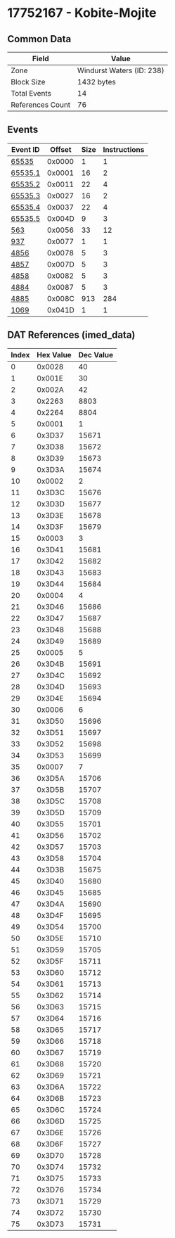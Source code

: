# 17752167 - Kobite-Mojite

## Common Data

| Field            | Value                     |
|------------------|---------------------------|
| Zone             | Windurst Waters (ID: 238) |
| Block Size       | 1432 bytes                |
| Total Events     | 14                        |
| References Count | 76                        |

## Events

| Event ID                | Offset   |   Size |   Instructions |
|-------------------------|----------|--------|----------------|
| [65535](./65535.md)     | 0x0000   |      1 |              1 |
| [65535.1](./65535.1.md) | 0x0001   |     16 |              2 |
| [65535.2](./65535.2.md) | 0x0011   |     22 |              4 |
| [65535.3](./65535.3.md) | 0x0027   |     16 |              2 |
| [65535.4](./65535.4.md) | 0x0037   |     22 |              4 |
| [65535.5](./65535.5.md) | 0x004D   |      9 |              3 |
| [563](./563.md)         | 0x0056   |     33 |             12 |
| [937](./937.md)         | 0x0077   |      1 |              1 |
| [4856](./4856.md)       | 0x0078   |      5 |              3 |
| [4857](./4857.md)       | 0x007D   |      5 |              3 |
| [4858](./4858.md)       | 0x0082   |      5 |              3 |
| [4884](./4884.md)       | 0x0087   |      5 |              3 |
| [4885](./4885.md)       | 0x008C   |    913 |            284 |
| [1069](./1069.md)       | 0x041D   |      1 |              1 |

## DAT References (imed_data)

|   Index | Hex Value   |   Dec Value |
|---------|-------------|-------------|
|       0 | 0x0028      |          40 |
|       1 | 0x001E      |          30 |
|       2 | 0x002A      |          42 |
|       3 | 0x2263      |        8803 |
|       4 | 0x2264      |        8804 |
|       5 | 0x0001      |           1 |
|       6 | 0x3D37      |       15671 |
|       7 | 0x3D38      |       15672 |
|       8 | 0x3D39      |       15673 |
|       9 | 0x3D3A      |       15674 |
|      10 | 0x0002      |           2 |
|      11 | 0x3D3C      |       15676 |
|      12 | 0x3D3D      |       15677 |
|      13 | 0x3D3E      |       15678 |
|      14 | 0x3D3F      |       15679 |
|      15 | 0x0003      |           3 |
|      16 | 0x3D41      |       15681 |
|      17 | 0x3D42      |       15682 |
|      18 | 0x3D43      |       15683 |
|      19 | 0x3D44      |       15684 |
|      20 | 0x0004      |           4 |
|      21 | 0x3D46      |       15686 |
|      22 | 0x3D47      |       15687 |
|      23 | 0x3D48      |       15688 |
|      24 | 0x3D49      |       15689 |
|      25 | 0x0005      |           5 |
|      26 | 0x3D4B      |       15691 |
|      27 | 0x3D4C      |       15692 |
|      28 | 0x3D4D      |       15693 |
|      29 | 0x3D4E      |       15694 |
|      30 | 0x0006      |           6 |
|      31 | 0x3D50      |       15696 |
|      32 | 0x3D51      |       15697 |
|      33 | 0x3D52      |       15698 |
|      34 | 0x3D53      |       15699 |
|      35 | 0x0007      |           7 |
|      36 | 0x3D5A      |       15706 |
|      37 | 0x3D5B      |       15707 |
|      38 | 0x3D5C      |       15708 |
|      39 | 0x3D5D      |       15709 |
|      40 | 0x3D55      |       15701 |
|      41 | 0x3D56      |       15702 |
|      42 | 0x3D57      |       15703 |
|      43 | 0x3D58      |       15704 |
|      44 | 0x3D3B      |       15675 |
|      45 | 0x3D40      |       15680 |
|      46 | 0x3D45      |       15685 |
|      47 | 0x3D4A      |       15690 |
|      48 | 0x3D4F      |       15695 |
|      49 | 0x3D54      |       15700 |
|      50 | 0x3D5E      |       15710 |
|      51 | 0x3D59      |       15705 |
|      52 | 0x3D5F      |       15711 |
|      53 | 0x3D60      |       15712 |
|      54 | 0x3D61      |       15713 |
|      55 | 0x3D62      |       15714 |
|      56 | 0x3D63      |       15715 |
|      57 | 0x3D64      |       15716 |
|      58 | 0x3D65      |       15717 |
|      59 | 0x3D66      |       15718 |
|      60 | 0x3D67      |       15719 |
|      61 | 0x3D68      |       15720 |
|      62 | 0x3D69      |       15721 |
|      63 | 0x3D6A      |       15722 |
|      64 | 0x3D6B      |       15723 |
|      65 | 0x3D6C      |       15724 |
|      66 | 0x3D6D      |       15725 |
|      67 | 0x3D6E      |       15726 |
|      68 | 0x3D6F      |       15727 |
|      69 | 0x3D70      |       15728 |
|      70 | 0x3D74      |       15732 |
|      71 | 0x3D75      |       15733 |
|      72 | 0x3D76      |       15734 |
|      73 | 0x3D71      |       15729 |
|      74 | 0x3D72      |       15730 |
|      75 | 0x3D73      |       15731 |

